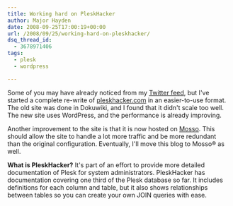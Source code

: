 ```yaml
---
title: Working hard on PleskHacker
author: Major Hayden
date: 2008-09-25T17:00:19+00:00
url: /2008/09/25/working-hard-on-pleskhacker/
dsq_thread_id:
  - 3678971406
tags:
  - plesk
  - wordpress

---
```

Some of you may have already noticed from my [Twitter feed][1], but I've started a complete re-write of [pleskhacker.com][2] in an easier-to-use format. The old site was done in Dokuwiki, and I found that it didn't scale too well. The new site uses WordPress, and the performance is already improving.

Another improvement to the site is that it is now hosted on [Mosso][3]. This should allow the site to handle a lot more traffic and be more redundant than the original configuration. Eventually, I'll move this blog to Mosso&#0174; as well.

**What is PleskHacker?** It's part of an effort to provide more detailed documentation of Plesk for system administrators. PleskHacker has documentation covering one third of the Plesk database so far. It includes definitions for each column and table, but it also shows relationships between tables so you can create your own JOIN queries with ease.

 [1]: http://twitter.com/rackerhacker/
 [2]: http://pleskhacker.com/
 [3]: http://mosso.com/
